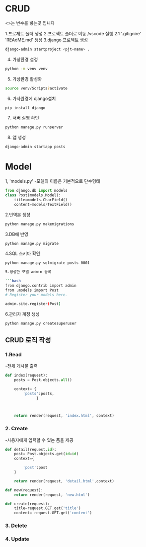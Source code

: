 # CRUD
<>는 변수를 넣는곳 입니다

1.프로제트 폴더 생성
2.프로젝트 폴더로 이동 /vscode 실행
    2.1 '.gitignire' 'REAdME.md' 생성
3.django 프로젝트 생성
```bash
django-admin startproject <pjt-name> .
```

4. 가상환경 설정
```bash
python -m venv venv
```

5. 가상환경 활성화
```bash
source venv/Scripts?activate
```
6. 가사완경에 django설치
```bash
pip install django
```

7. 서버 실행 확인
```bash 
python manage.py runserver
```

8. 앱 생성
```bash
django-admin startapp posts
```




# Model
1, 'models.py'
    -모델의 이름은 기본적으로 단수형태
```python
from django.db import models
class Post(models.Model):
    title=models.CharField()
    content=models/TextField()
```

2.번역본 생성
```bash
python manage.py makemigrations
```

3.DB에 반영 
```bash
python manage.py migrate
```

4.SQL 스키마 확인
```bash
python manage.py sqlmigrate posts 0001

5.생성한 모델 admin 등록

```bash
from django.contrib import admin
from .models import Post
# Register your models here.

admin.site.register(Post)
```
6.관리자 계정 생성

```bash
python manage.py createsuperuser
```

## CRUD 로직 작성

### 1.Read

-전체 게시물 출력
```python
def index(request):
    posts = Post.objects.all()

    context= {
        'posts':posts,
              }



    return render(request, 'index.html', context)
```
### 2. Create
-사용자에게 입력할 수 있는 폼을 제공
```python
def detail(request,id):
    post= Post.objects.get(id=id)
    context={

        'post':post
    }

    return render(request, 'detail.html',context)

def new(request):
    return render(request, 'new.html')

def create(request):
    title=request.GET.get('title')
    content= request.GET.get('content')
```
### 3. Delete

### 4. Update